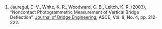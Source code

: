 1. Jauregui, D. V., White, K. R., Woodward, C. B., Leitch, K. R. (2003), “Noncontact Photogrammetric Measurement of Vertical Bridge Deflection”, <u>Journal of Bridge Engineering</u>, ASCE, Vol. 8, No. 4, pp. 212-222.
